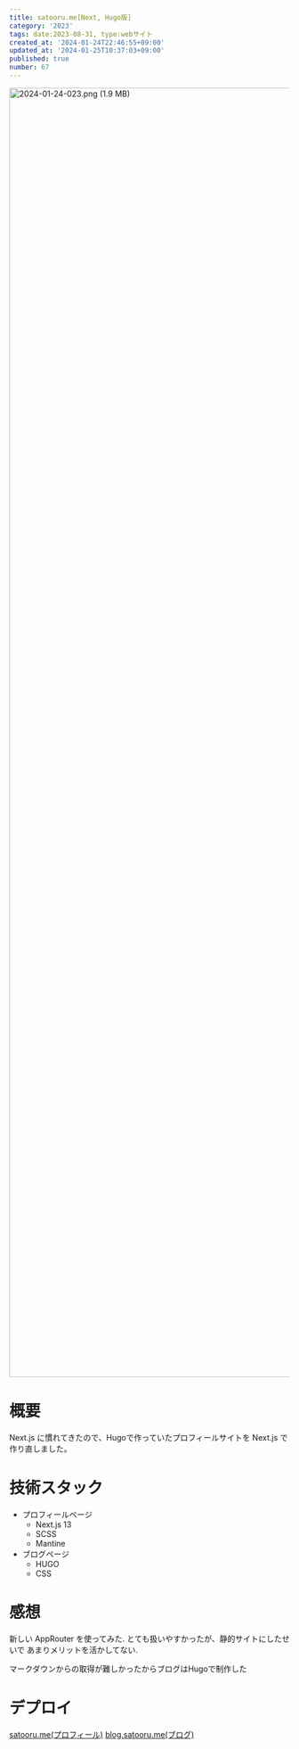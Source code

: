```yaml
---
title: satooru.me[Next, Hugo版]
category: '2023'
tags: date:2023-08-31, type:webサイト
created_at: '2024-01-24T22:46:55+09:00'
updated_at: '2024-01-25T10:37:03+09:00'
published: true
number: 67
---
```


<img width="2314" alt="2024-01-24-023.png (1.9 MB)" src="https://img.esa.io/uploads/production/attachments/21347/2024/01/24/148142/7f2ee35d-060f-4351-8d7a-edc18931cdaf.png">


# 概要
Next.js に慣れてきたので、Hugoで作っていたプロフィールサイトを Next.js で作り直しました。

# 技術スタック
- プロフィールページ
    - Next.js 13
     - SCSS
     - Mantine
 - ブログページ
     - HUGO
     - CSS

# 感想
新しい AppRouter を使ってみた.
とても扱いやすかったが、静的サイトにしたせいで
あまりメリットを活かしてない.

マークダウンからの取得が難しかったからブログはHugoで制作した

# デプロイ
[satooru.me(プロフィール)](https://satooru.me)
[blog.satooru.me(ブログ)](https://blog.satooru.me)

